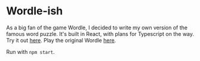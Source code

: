 # Wordle-ish

As a big fan of the game Wordle, I decided to write my own version of the famous word puzzle. It's built in React, with plans for Typescript on the way. Try it out [here](https://wordle-ish-f6149.firebaseapp.com). Play the original Wordle [here](https://www.nytimes.com/games/wordle/index.html).

Run with `npm start`.
